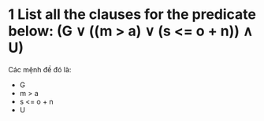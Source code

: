 ﻿# 1 List all the clauses for the predicate below: (G ∨ ((m > a) ∨ (s <= o + n)) ∧ U)

Các mệnh đề đó là: 
- G
- m > a
- s <= o + n
- U
